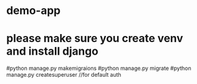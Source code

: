 # demo-app
# please make sure you create venv and install django
#python manage.py makemigraions
#python manage.py migrate 
#python manage.py createsuperuser //for default auth 
